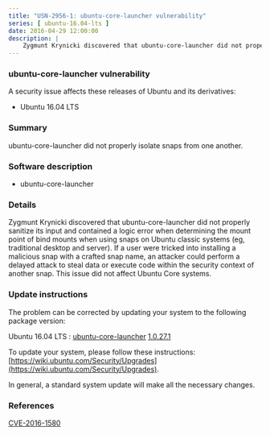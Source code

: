 ```yaml
---
title: "USN-2956-1: ubuntu-core-launcher vulnerability"
series: [ ubuntu-16.04-lts ]
date: 2016-04-29 12:00:00
description: |
    Zygmunt Krynicki discovered that ubuntu-core-launcher did not properly sanitize its input and contained a logic error when determining the mount point of bind mounts when using snaps on Ubuntu classic systems (eg, traditional desktop and server). If a user were tricked into installing a malicious snap with a crafted snap name, an attacker could perform a delayed attack to steal data or execute code within the security context of another snap. This issue did not affect Ubuntu Core systems. 
--- 
```

 
### ubuntu-core-launcher vulnerability

A security issue affects these releases of Ubuntu and its derivatives:

* Ubuntu 16.04 LTS

### Summary

ubuntu-core-launcher did not properly isolate snaps from one another. 

### Software description

* ubuntu-core-launcher 

### Details

Zygmunt Krynicki discovered that ubuntu-core-launcher did not properly sanitize its input and contained a logic error when determining the mount point of bind mounts when using snaps on Ubuntu classic systems (eg, traditional desktop and server). If a user were tricked into installing a malicious snap with a crafted snap name, an attacker could perform a delayed attack to steal data or execute code within the security context of another snap. This issue did not affect Ubuntu Core systems. 

### Update instructions

The problem can be corrected by updating your system to the following package version:

Ubuntu 16.04 LTS
 : [ubuntu-core-launcher](https://launchpad.net/ubuntu/+source/ubuntu-core-launcher) <span> [1.0.27.1](https://launchpad.net/ubuntu/+source/ubuntu-core-launcher/1.0.27.1) </span> 

To update your system, please follow these instructions: [https://wiki.ubuntu.com/Security/Upgrades](https://wiki.ubuntu.com/Security/Upgrades).

In general, a standard system update will make all the necessary changes. 

### References

 [CVE-2016-1580](http://people.ubuntu.com/~ubuntu-security/cve/CVE-2016-1580)
 
